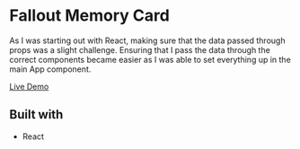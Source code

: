 # Fallout Memory Card

As I was starting out with React, making sure that the data passed through props was a slight challenge. Ensuring that I pass the data through the correct components became easier as I was able to set everything up in the main App component. 

<a href='https://falloutmemorycard.netlify.app/'>Live Demo</a>

## Built with
* React
